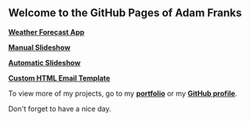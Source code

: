 ## Welcome to the GitHub Pages of Adam Franks

[**Weather Forecast App**](https://adfranks.github.io/weather)

[**Manual Slideshow**](http://adfranks.github.io/manual-slideshow)

[**Automatic Slideshow**](http://adfranks.github.io/auto-slideshow)

[**Custom HTML Email Template**](http://adfranks.github.io/custom-html-email-template)

To view more of my projects, go to my [**portfolio**](http://adfranks.com/portfolio/portfolio.html) or my [**GitHub profile**](https://github.com/adfranks). 

Don't forget to have a nice day.

